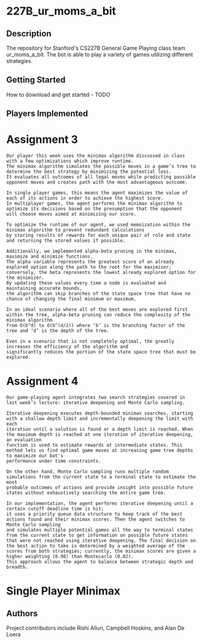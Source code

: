 # 227B_ur_moms_a_bit
  
## Description  
  
The repository for Stanford's CS227B General Game Playing class team ur_moms_a_bit. The bot is able to play a variety of games utilizing different strategies.
  
## Getting Started  
  
How to download and get started - TODO 

  
## Players Implemented
# Assignment 3
    Our player this week uses the minimax algorithm discussed in class with a few optimizations which improve runtime. 
    The minimax algorithm simulates the possible moves in a game’s tree to determine the best strategy by minimizing the potential loss. 
    It evaluates all outcomes of all legal moves while predicting possible opponent moves and creates path with the most advantageous outcome. 
    
    In single player games, this means the agent maximizes the value of each of its actions in order to achieve the highest score. 
    In multiplayer games, the agent performs the minimax algorithm to optimize its decisions based on the presumption that the opponent 
    will choose moves aimed at minimizing our score. 
    
    To optimize the runtime of our agent, we used memoization within the minimax algorithm to prevent redundant calculations 
    by storing results of rewards for each unique pair of role and state and returning the stored values if possible. 

    Additionally, we implemented alpha-beta pruning in the minimax, maximize and minimize functions. 
    The alpha variable represents the greatest score of an already explored option along the path to the root for the maximizer; 
    conversely, the beta represents the lowest already explored option for the minimizer. 
    By updating these values every time a node is evaluated and maintaining accurate bounds, 
    the algorithm can skip branches of the state space tree that have no chance of changing the final minimum or maximum.

    In an ideal scenario where all of the best moves are explored first within the tree, alpha-beta pruning can reduce the complexity of the minimax algorithm 
    from O(b^d) to O(b^(d/2)) where ‘b’ is the branching factor of the tree and ‘d’ is the depth of the tree. 

    Even in a scenario that is not completely optimal, the greatly increases the efficiency of the algorithm and 
    significantly reduces the portion of the state space tree that must be explored.  
# Assignment 4
    Our game-playing agent integrates two search strategies covered in last week’s lecture: iterative deepening and Monte Carlo sampling.

    Iterative deepening executes depth-bounded minimax searches, starting with a shallow depth limit and incrementally deepening the limit with each 
    iteration until a solution is found or a depth limit is reached. When the maximum depth is reached at one iteration of iterative deepening, an evaluation
    function is used to estimate rewards at intermediate states. This method lets us find optimal game moves at increasing game tree depths to maximize our bot's
    performance under time constraints.
    
    On the other hand, Monte Carlo sampling runs multiple random simulations from the current state to a terminal state to estimate the most 
    probable outcomes of actions and provide insight into possible future states without exhaustively searching the entire game tree. 

    In our implementation, the agent performs iterative deepening until a certain cutoff deadline time is hit; 
    it uses a priority queue data structure to keep track of the best actions found and their minimax scores. Then the agent switches to Monte Carlo sampling
    and simulates multiple potential games all the way to terminal states from the current state to get information on possible future states 
    that were not reached using iterative deepening. The final decision on the best action to take is determined by a weighted average of the 
    scores from both strategies; currently, the minimax scores are given a higher weighting (0.98) than Montecarlo (0.02). 
    This approach allows the agent to balance between strategic depth and breadth.

# Single Player Minimax

## Authors  
  
Project contributors include Rishi Alluri, Campbell Hoskins, and Alan De Loera
